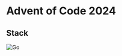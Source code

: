 # Advent of Code 2024

## Stack
![Go](https://img.shields.io/badge/go-%2300ADD8.svg?style=for-the-badge&logo=go&logoColor=white)